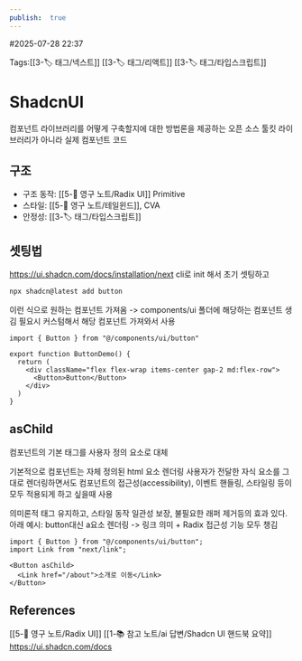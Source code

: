 ```yaml
---
publish:  true
---
```

#2025-07-28 22:37

Tags:[[3-🏷️ 태그/넥스트]] [[3-🏷️ 태그/리액트]] [[3-🏷️ 태그/타입스크립트]]

# ShadcnUI
컴포넌트 라이브러리를 어떻게 구축할지에 대한 방법론을 제공하는 오픈 소스 툴킷
라이브러리가 아니라 실제 컴포넌트 코드

## 구조

- 구조 동작: [[5-💎 영구 노트/Radix UI]] Primitive
- 스타일: [[5-💎 영구 노트/테일윈드]], CVA
- 안정성: [[3-🏷️ 태그/타입스크립트]]

## 셋팅법
https://ui.shadcn.com/docs/installation/next
cli로 init 해서 초기 셋팅하고
```bash
npx shadcn@latest add button
```
이런 식으로 원하는 컴포넌트 가져옴 -> components/ui 폴더에 해당하는 컴포넌트 생김
필요시 커스텀해서 해당 컴포넌트 가져와서 사용
```tsx
import { Button } from "@/components/ui/button"

export function ButtonDemo() {
  return (
    <div className="flex flex-wrap items-center gap-2 md:flex-row">
      <Button>Button</Button>
    </div>
  )
}
```

## asChild
컴포넌트의 기본 태그를 사용자 정의 요소로 대체

기본적으로 컴포넌트는 자체 정의된 html 요소 렌더링
사용자가 전달한 자식 요소를 그대로 렌더링하면서도 컴포넌트의 접근성(accessibility), 이벤트 핸들링, 스타일링 등이 모두 적용되게 하고 싶을때 사용

의미론적 태그 유지하고, 스타일 동작 일관성 보장, 불필요한 래퍼 제거등의 효과 있다.
아래 예시: button대신 a요소 렌더링 -> 링크 의미 + Radix 접근성 기능 모두 챙김
```tsx
import { Button } from "@/components/ui/button";
import Link from "next/link";

<Button asChild>
  <Link href="/about">소개로 이동</Link>
</Button>
```
## References
[[5-💎 영구 노트/Radix UI]]
[[1-📚 참고 노트/ai 답변/Shadcn UI 핸드북 요약]]
https://ui.shadcn.com/docs